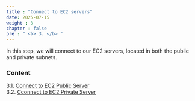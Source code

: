 ```yaml
---
title : "Connect to EC2 servers"
date: 2025-07-15
weight : 3
chapter : false
pre : " <b> 3. </b> "
---
```


In this step, we will connect to our EC2 servers, located in both the public and private subnets.

### Content
3.1. [Connect to EC2 Public Server](3.1-public-instance/) \
3.2. [Cconnect to EC2 Private Server](3.2-private-instance/)